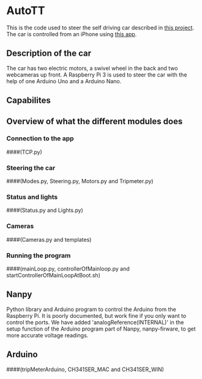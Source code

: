 # AutoTT
This is the code used to steer the self driving car described in [this project](https://autottblog.wordpress.com). The car is controlled from an iPhone using [this app](https://github.com/task123/AutoTTApp).

## Description of the car
The car has two electric motors, a swivel wheel in the back and two webcameras up front. A Raspberry Pi 3 is used to steer the car with the help of one Arduino Uno and a Arduino Nano.

## Capabilites

## Overview of what the different modules does

### Connection to the app 
####(TCP.py)

### Steering the car
####(Modes.py, Steering.py, Motors.py and Tripmeter.py)

### Status and lights 
####(Status.py and Lights.py)

### Cameras 
####(Cameras.py and templates)

### Running the program 
####(mainLoop.py, controllerOfMainloop.py and startControllerOfMainLoopAtBoot.sh)

## Nanpy
Python library and Arduino program to control the Arduino from the Raspberry Pi. It is poorly documented, but work fine if you only want to control the ports. We have added 'analogReference(INTERNAL)' in the setup function of the Arduino program part of Nanpy, nanpy-firware, to get more accurate voltage readings.

## Arduino 
####(tripMeterArduino, CH341SER_MAC and CH341SER_WIN)

